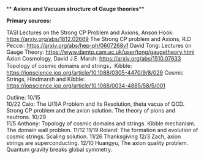 **
**Axions and Vacuum structure of Gauge theories****

**Primary sources:**

TASI Lectures on the Strong CP Problem and Axions, Anson Hook: https://arxiv.org/abs/1812.02669
The Strong CP problem and Axions, R.D Peccei: https://arxiv.org/abs/hep-ph/0607268v1
David Tong: Lectures on Gauge Theory: https://www.damtp.cam.ac.uk/user/tong/gaugetheory.html
Axion Cosmology, David J.E. Marsh: https://arxiv.org/abs/1510.07633
Topology of cosmic domains and strings，Kibble: https://iopscience.iop.org/article/10.1088/0305-4470/9/8/029
Cosmic Strings, Hindmarsh and Kibble: https://iopscience.iop.org/article/10.1088/0034-4885/58/5/001
 
 
Outline:
10/15  
10/22  Caio: The U(1)A Problem and Its Resolution, theta vacua of QCD. Strong CP problem and the axion solution. The theory of pions and neutrons.
10/29  
11/5 Anthony: Topology of cosmic domains and strings. Kibble mechanism. The domain wall problem.
11/12 
11/19 Roland: The formation and evolution of cosmic strings. Scaling solution.
11/26 Thanksgiving
12/3  Zach, axion strings are superconducting. 
12/10 Huangyu, The axion quality problem. Quantum gravity breaks global symmetry.
